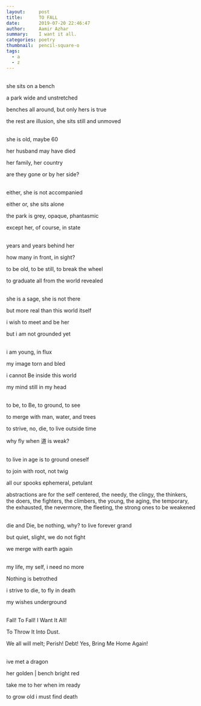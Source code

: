 ```yaml
---
layout:     post
title:      TO FALL
date:       2019-07-20 22:46:47
author:     Aamir Azhar
summary:    I want it all.
categories: poetry
thumbnail:  pencil-square-o
tags:
  - a
  - z
---
```

<br>
she sits on a bench

a park wide and unstretched

benches all around, but only hers is true

the rest are illusion, she sits still and unmoved

<br>
she is old, maybe 60

her husband may have died

her family, her country

are they gone or by her side?

<br>
either, she is not accompanied

either or, she sits alone

the park is grey, opaque, phantasmic

except her, of course, in state

<br>
years and years behind her

how many in front, in sight?

to be old, to be still, to break the wheel

to graduate all from the world revealed

<br>
she is a sage, she is not there

but more real than this world itself

i wish to meet and be her

but i am not grounded yet

<br>
i am young, in flux

my image torn and bled

i cannot Be inside this world

my mind still in my head

<br>
to be, to Be, to ground, to see

to merge with man, water, and trees

to strive, no, die, to live outside time

why fly when 道 is weak?

<br>
to live in age is to ground oneself

to join with root, not twig

all our spooks ephemeral, petulant

abstractions are for the self centered, the needy, the clingy, the thinkers, the doers, the fighters, the climbers, the young, the aging, the temporary, the exhausted, the nevermore, the fleeting, the strong ones to be weakened

<br>
die and Die, be nothing, why? to live forever grand

but quiet, slight, we do not fight

we merge with earth again

<br>
my life, my self, i need no more

Nothing is betrothed

i strive to die, to fly in death

my wishes underground

<br>
Fall! To Fall! I Want It All!

To Throw It Into Dust.

We all will melt; Perish! Debt! Yes, Bring Me Home Again!

<br>
ive met a dragon

her golden | bench bright red

take me to her when im ready

to grow old i must find death
